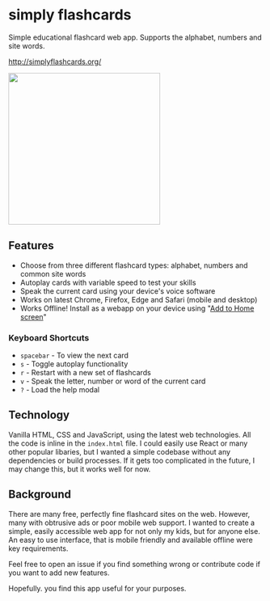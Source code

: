 # simply flashcards

Simple educational flashcard web app. Supports the alphabet, numbers and site words.

http://simplyflashcards.org/

<img src="https://user-images.githubusercontent.com/193272/134744416-522c8a20-d621-48f9-9e68-56f1f309d08b.jpg" width="300">

## Features

- Choose from three different flashcard types: alphabet, numbers and common site words
- Autoplay cards with variable speed to test your skills
- Speak the current card using your device's voice software
- Works on latest Chrome, Firefox, Edge and Safari (mobile and desktop)
- Works Offline! Install as a webapp on your device using "[Add to Home screen](https://developer.mozilla.org/en-US/docs/Web/Progressive_web_apps/Add_to_home_screen)"

### Keyboard Shortcuts

- `spacebar` - To view the next card
- `s` - Toggle autoplay functionality
- `r` - Restart with a new set of flashcards
- `v` - Speak the letter, number or word of the current card
- `?` - Load the help modal

## Technology

Vanilla HTML, CSS and JavaScript, using the latest web technologies. All the code is inline in the `index.html` file. I could easily use React or many other popular libaries, but I wanted a simple codebase without any dependencies or build processes. If it gets too complicated in the future, I may change this, but it works well for now.

## Background

There are many free, perfectly fine flashcard sites on the web. However, many with obtrusive ads or poor mobile web support. I wanted to create a simple, easily accessible web app for not only my kids, but for anyone else. An easy to use interface, that is mobile friendly and available offline were key requirements.

Feel free to open an issue if you find something wrong or contribute code if you want to add new features.

Hopefully. you find this app useful for your purposes.

